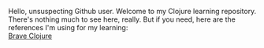 Hello, unsuspecting Github user. Welcome to my Clojure learning repository.  
There's nothing much to see here, really. But if you need, here are the references I'm using for my learning:  
[Brave Clojure](https://www.braveclojure.com/clojure-for-the-brave-and-true/)
